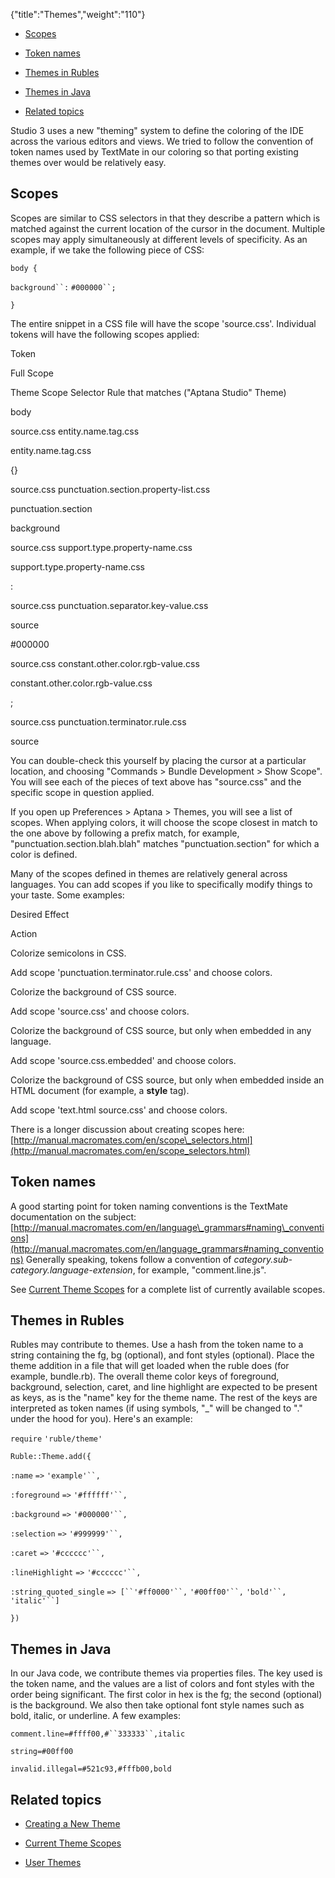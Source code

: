 {"title":"Themes","weight":"110"}

* [Scopes](#Scopes)

* [Token names](#Tokennames)

* [Themes in Rubles](#ThemesinRubles)

* [Themes in Java](#ThemesinJava)

* [Related topics](#Relatedtopics)


Studio 3 uses a new "theming" system to define the coloring of the IDE across the various editors and views. We tried to follow the convention of token names used by TextMate in our coloring so that porting existing themes over would be relatively easy.

## Scopes

Scopes are similar to CSS selectors in that they describe a pattern which is matched against the current location of the cursor in the document. Multiple scopes may apply simultaneously at different levels of specificity. As an example, if we take the following piece of CSS:

`body {`

`background``:` `#000000``;`

`}`

The entire snippet in a CSS file will have the scope 'source.css'. Individual tokens will have the following scopes applied:

Token

Full Scope

Theme Scope Selector Rule that matches ("Aptana Studio" Theme)

body

source.css entity.name.tag.css

entity.name.tag.css

{}

source.css punctuation.section.property-list.css

punctuation.section

background

source.css support.type.property-name.css

support.type.property-name.css

:

source.css punctuation.separator.key-value.css

source

#000000

source.css constant.other.color.rgb-value.css

constant.other.color.rgb-value.css

;

source.css punctuation.terminator.rule.css

source

You can double-check this yourself by placing the cursor at a particular location, and choosing "Commands > Bundle Development > Show Scope". You will see each of the pieces of text above has "source.css" and the specific scope in question applied.

If you open up Preferences > Aptana > Themes, you will see a list of scopes. When applying colors, it will choose the scope closest in match to the one above by following a prefix match, for example, "punctuation.section.blah.blah" matches "punctuation.section" for which a color is defined.

Many of the scopes defined in themes are relatively general across languages. You can add scopes if you like to specifically modify things to your taste. Some examples:

Desired Effect

Action

Colorize semicolons in CSS.

Add scope 'punctuation.terminator.rule.css' and choose colors.

Colorize the background of CSS source.

Add scope 'source.css' and choose colors.

Colorize the background of CSS source, but only when embedded in any language.

Add scope 'source.css.embedded' and choose colors.

Colorize the background of CSS source, but only when embedded inside an HTML document (for example, a **style** tag).

Add scope 'text.html source.css' and choose colors.

There is a longer discussion about creating scopes here: [http://manual.macromates.com/en/scope\_selectors.html](http://manual.macromates.com/en/scope_selectors.html)

## Token names

A good starting point for token naming conventions is the TextMate documentation on the subject: [http://manual.macromates.com/en/language\_grammars#naming\_conventions](http://manual.macromates.com/en/language_grammars#naming_conventions)
Generally speaking, tokens follow a convention of _category.sub-category.language-extension_, for example, "comment.line.js".

See [Current Theme Scopes](/docs/appc/Axway_Appcelerator_Studio/Axway_Appcelerator_Studio_Guide/Customizing_Studio/Themes/Current_Theme_Scopes/) for a complete list of currently available scopes.

## Themes in Rubles

Rubles may contribute to themes. Use a hash from the token name to a string containing the fg, bg (optional), and font styles (optional). Place the theme addition in a file that will get loaded when the ruble does (for example, bundle.rb). The overall theme color keys of foreground, background, selection, caret, and line highlight are expected to be present as keys, as is the "name" key for the theme name. The rest of the keys are interpreted as token names (if using symbols, "\_" will be changed to "." under the hood for you). Here's an example:

`require` `'ruble/theme'`

`Ruble::Theme.add({`

`:name` `=>` `'example'``,`

`:foreground` `=>` `'#ffffff'``,`

`:background` `=>` `'#000000'``,`

`:selection` `=>` `'#999999'``,`

`:caret` `=>` `'#cccccc'``,`

`:lineHighlight` `=>` `'#cccccc'``,`

`:string_quoted_single` `=> [``'#ff0000'``,` `'#00ff00'``,` `'bold'``,` `'italic'``]`

`})`

## Themes in Java

In our Java code, we contribute themes via properties files. The key used is the token name, and the values are a list of colors and font styles with the order being significant. The first color in hex is the fg; the second (optional) is the background. We also then take optional font style names such as bold, italic, or underline. A few examples:

`comment.line=#ffff00,#``333333``,italic`

`string=#00ff00`

`invalid.illegal=#521c93,#fffb00,bold`

## Related topics

* [Creating a New Theme](/docs/appc/Axway_Appcelerator_Studio/Axway_Appcelerator_Studio_Guide/Customizing_Studio/Themes/Creating_a_New_Theme/)

* [Current Theme Scopes](/docs/appc/Axway_Appcelerator_Studio/Axway_Appcelerator_Studio_Guide/Customizing_Studio/Themes/Current_Theme_Scopes/)

* [User Themes](/docs/appc/Axway_Appcelerator_Studio/Axway_Appcelerator_Studio_Guide/Customizing_Studio/Themes/User_Themes/)

